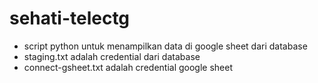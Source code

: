 # sehati-telectg
- script python untuk menampilkan data di google sheet dari database 
- staging.txt adalah credential dari database
- connect-gsheet.txt adalah credential google sheet
